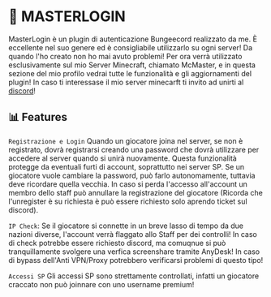 # 🚀 MASTERLOGIN

MasterLogin è un plugin di autenticazione Bungeecord realizzato da me.
È eccellente nel suo genere ed è consigliabile utilizzarlo su ogni server! Da quando l'ho creato non ho mai avuto problemi!
Per ora verrà utilizzato esclusivamente sul mio Server Minecraft, chiamato McMaster, e in questa sezione del mio profilo vedrai tutte le funzionalità e gli aggiornamenti del plugin!
In caso ti interessase il mio server minecarft ti invito ad unirti al [discord](https://discord.gg/mc-master)!

## 📊 Features

`Registrazione e Login` Quando un giocatore joina nel server, se non è registrato, dovrà registrarsi creando una password che dovrà utilizzare per accedere al server quando si unirà nuovamente. Questa funzionalità protegge da eventuali furti di account, soprattutto nei server SP. Se un giocatore vuole cambiare la password, può farlo autonomamente, tuttavia deve ricordare quella vecchia. In caso si perda l'accesso all'account un membro dello staff può annullare la registrazione del giocatore (Ricorda che l'unregister è su richiesta è può essere richiesto solo aprendo ticket sul discord).

`IP Check`: Se il giocatore si connette in un breve lasso di tempo da due nazioni diverse, l'account verrà flaggato allo Staff per dei controlli! In caso di check potrebbe essere richiesto discord, ma comuqnue si può tranquillamente svolgere una verfica screenshare tramite AnyDesk! In caso di bypass dell'Anti VPN/Proxy potrebbero verificarsi problemi di questo tipo!

`Accessi SP` Gli accessi SP sono strettamente controllati, infatti un giocatore craccato non può joinnare con uno username premium!

